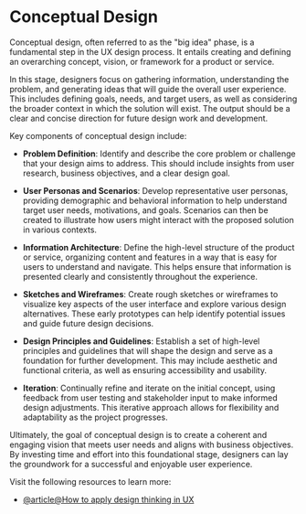# Conceptual Design

Conceptual design, often referred to as the "big idea" phase, is a fundamental step in the UX design process. It entails creating and defining an overarching concept, vision, or framework for a product or service.

In this stage, designers focus on gathering information, understanding the problem, and generating ideas that will guide the overall user experience. This includes defining goals, needs, and target users, as well as considering the broader context in which the solution will exist. The output should be a clear and concise direction for future design work and development.

Key components of conceptual design include:

- **Problem Definition**: Identify and describe the core problem or challenge that your design aims to address. This should include insights from user research, business objectives, and a clear design goal.

- **User Personas and Scenarios**: Develop representative user personas, providing demographic and behavioral information to help understand target user needs, motivations, and goals. Scenarios can then be created to illustrate how users might interact with the proposed solution in various contexts.
- **Information Architecture**: Define the high-level structure of the product or service, organizing content and features in a way that is easy for users to understand and navigate. This helps ensure that information is presented clearly and consistently throughout the experience.

- **Sketches and Wireframes**: Create rough sketches or wireframes to visualize key aspects of the user interface and explore various design alternatives. These early prototypes can help identify potential issues and guide future design decisions.

- **Design Principles and Guidelines**: Establish a set of high-level principles and guidelines that will shape the design and serve as a foundation for further development. This may include aesthetic and functional criteria, as well as ensuring accessibility and usability.

- **Iteration**: Continually refine and iterate on the initial concept, using feedback from user testing and stakeholder input to make informed design adjustments. This iterative approach allows for flexibility and adaptability as the project progresses.

Ultimately, the goal of conceptual design is to create a coherent and engaging vision that meets user needs and aligns with business objectives. By investing time and effort into this foundational stage, designers can lay the groundwork for a successful and enjoyable user experience.

Visit the following resources to learn more:

- [@article@How to apply design thinking in UX](https://medium.com/digital-experience-design/how-to-apply-a-design-thinking-hcd-ux-or-any-creative-process-from-scratch-b8786efbf812)

